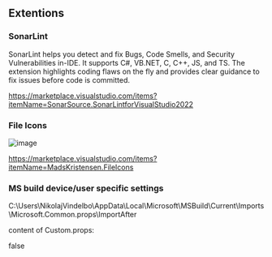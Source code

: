 ## Extentions
### SonarLint

SonarLint helps you detect and fix Bugs, Code Smells, and Security Vulnerabilities in-IDE.
It supports C#, VB.NET, C, C++, JS, and TS. The extension highlights coding flaws on the fly and provides clear guidance to fix issues before code is committed.

https://marketplace.visualstudio.com/items?itemName=SonarSource.SonarLintforVisualStudio2022

### File Icons
![image](https://user-images.githubusercontent.com/6838752/230880043-bab07aaa-780c-4445-8648-8fa10c9b445d.png)

https://marketplace.visualstudio.com/items?itemName=MadsKristensen.FileIcons


### MS build device/user specific settings

C:\Users\NikolajVindelbo\AppData\Local\Microsoft\MSBuild\Current\Imports\Microsoft.Common.props\ImportAfter

content of 
Custom.props:
<?xml version="1.0" encoding="utf-8"?>
<Project>
  <PropertyGroup>
    <TreatWarningsAsErrors>false</TreatWarningsAsErrors>
  </PropertyGroup>
</Project>
